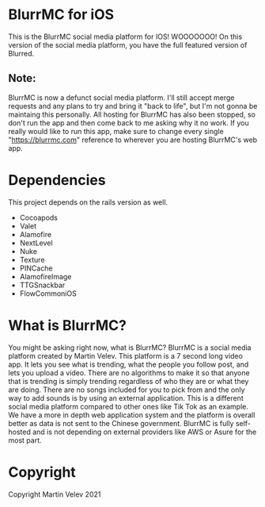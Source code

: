 # BlurrMC for iOS
This is the BlurrMC social media platform for IOS! WOOOOOOO!
On this version of the social media platform, you have the full featured version of Blurred.
## Note:
BlurrMC is now a defunct social media platform. I'll still accept merge requests and any plans to try and bring it "back to life", but I'm not gonna be maintaing this personally. All hosting for BlurrMC has also been stopped, so don't run the app and then come back to me asking why it no work. If you really would like to run this app, make sure to change every single "https://blurrmc.com" reference to wherever you are hosting BlurrMC's web app.
# Dependencies
This project depends on the rails version as well.
*  Cocoapods
* Valet
* Alamofire
* NextLevel
* Nuke
* Texture
* PINCache
* AlamofireImage
* TTGSnackbar
* FlowCommoniOS
# What is BlurrMC?
You might be asking right now, what is BlurrMC? BlurrMC is a social media platform created by Martin Velev. This platform is a 7 second long video app. It lets you see what is trending, what the people you follow post, and lets you upload a video. There are no algorithms to make it so that anyone that is trending is simply trending regardless of who they are or what they are doing. There are no songs included for you to pick from and the only way to add sounds is by using an external application. This is a different social media platform compared to other ones like Tik Tok as an example. We have a more in depth web application system and the platform is overall better as data is not sent to the Chinese government. BlurrMC is fully self-hosted and is not depending on external providers like AWS or Asure for the most part.
# Copyright
Copyright Martin Velev 2021
